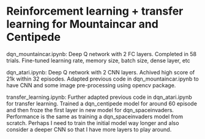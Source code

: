 # Reinforcement learning + transfer learning for Mountaincar and Centipede

dqn_mountaincar.ipynb: Deep Q network with 2 FC layers. Completed in 58 trials. Fine-tuned learning rate, memory size, batch size, dense layer, etc

dqn_atari.ipynb: Deep Q network with 2 CNN layers. Achived high score of 21k within 32 episodes. Adapted previous code in dqn_mountaincar.ipynb to have CNN and some image pre-processing using opencv package.

transfer_learning.ipynb: Further adapted previous code in dqn_atari.ipynb for transfer learning. Trained a dqn_centipede model for around 60 episode and then froze the first layer in new model for dqn_spaceinvaders. Performance is the same as training a dqn_spaceinvaders model from scratch. Perhaps I need to train the initial model way longer and also consider a deeper CNN so that I have more layers to play around.
